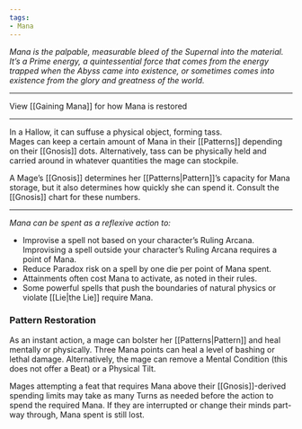 ```yaml
---
tags:
- Mana
---
```


_Mana is the palpable, measurable bleed of the Supernal into the material. It’s a Prime energy, a quintessential force that comes from the energy trapped when the Abyss came into existence, or sometimes comes into existence from the glory and greatness of the world._

---

View [[Gaining Mana]] for how Mana is restored

---

In a Hallow, it can suffuse a physical object, forming tass.\
Mages can keep a certain amount of Mana in their [[Patterns]] depending on their [[Gnosis]] dots. Alternatively, tass can be physically held and carried around in whatever quantities the mage can stockpile.

A Mage’s [[Gnosis]] determines her [[Patterns|Pattern]]’s capacity for Mana storage, but it also determines how quickly she can spend it. Consult the [[Gnosis]] chart for these numbers.

---

_Mana can be spent as a reflexive action to:_
- Improvise a spell not based on your character’s Ruling Arcana. Improvising a spell outside your character’s Ruling Arcana requires a point of Mana.
- Reduce Paradox risk on a spell by one die per point of Mana spent.
- Attainments often cost Mana to activate, as noted in their rules.
- Some powerful spells that push the boundaries of natural physics or violate [[Lie|the Lie]] require Mana.

### Pattern Restoration

As an instant action, a mage can bolster her [[Patterns|Pattern]] and heal mentally or physically. Three Mana points can heal a level of bashing or lethal damage. Alternatively, the mage can remove a Mental Condition (this does not offer a Beat) or a Physical Tilt.

Mages attempting a feat that requires Mana above their [[Gnosis]]-derived spending limits may take as many Turns as needed before the action to spend the required Mana. If they are interrupted or change their minds part-way through, Mana spent is still lost.

